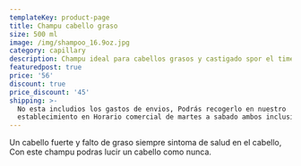 ```yaml
---
templateKey: product-page
title: Champu cabello graso
size: 500 ml
image: /img/shampoo_16.9oz.jpg
category: capillary
description: Champu ideal para cabellos grasos y castigado spor el timepo
featuredpost: true
price: '56'
discount: true
price_discount: '45'
shipping: >-
  No esta includios los gastos de envios, Podrás recogerlo en nuestro
  establecimiento en Horario comercial de martes a sabado ambos inclusibe.
---
```

Un cabello fuerte y falto de graso siempre sintoma de salud en el cabello, Con este champu podras lucir un cabello como nunca.

